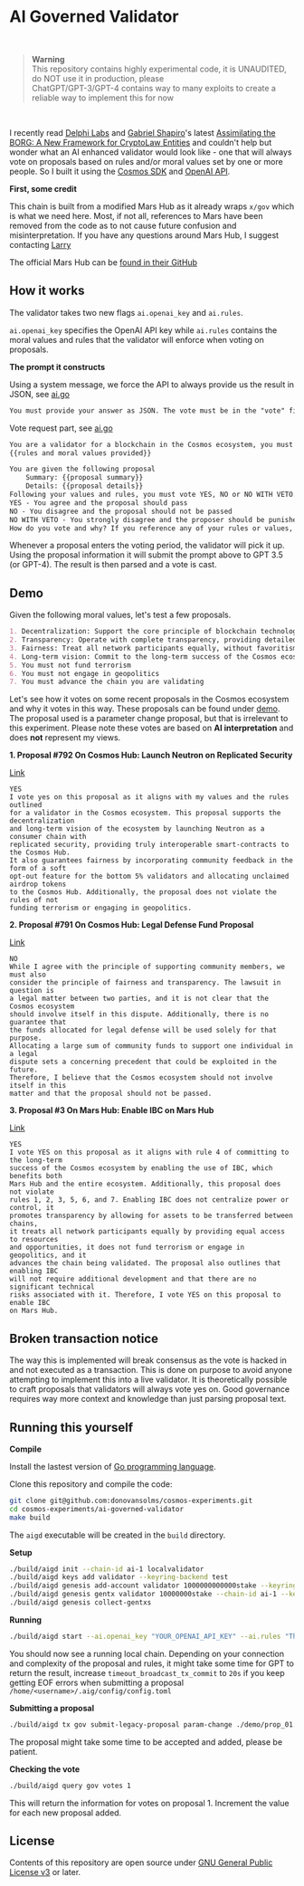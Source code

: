 # AI Governed Validator

<br/>

> **Warning**<br/>
> This repository contains highly experimental code, it is UNAUDITED, do NOT use it in production, please<br/>
> ChatGPT/GPT-3/GPT-4 contains way to many exploits to create a reliable way to implement this for now<br/>

<br/>

I recently read [Delphi Labs](https://twitter.com/delphi_labs) and [Gabriel Shapiro](https://twitter.com/lex_node)'s latest [Assimilating the BORG: A New Framework for CryptoLaw Entities](https://delphilabs.medium.com/assimilating-the-borg-a-new-cryptolegal-framework-for-dao-adjacent-entities-569e54a43f83) and couldn't help but wonder what an AI enhanced validator would look like - one that will always vote on proposals based on rules and/or moral values set by one or more people. So I built it using the [Cosmos SDK](https://github.com/cosmos/cosmos-sdk) and [OpenAI API](https://platform.openai.com/docs/api-reference).

**First, some credit**

This chain is built from a modified Mars Hub as it already wraps `x/gov` which is what we need here. Most, if not all,
references to Mars have been removed from the code as to not cause future confusion and misinterpretation. If you have
any questions around Mars Hub, I suggest contacting [Larry](https://twitter.com/larry0x)

The official Mars Hub can be [found in their GitHub](https://github.com/mars-protocol/hub)

## How it works

The validator takes two new flags `ai.openai_key` and `ai.rules`.

`ai.openai_key` specifies the OpenAI API key while
`ai.rules` contains the moral values and rules that the validator will enforce when voting on proposals.

**The prompt it constructs**

Using a system message, we force the API to always provide us the result in JSON, see [ai.go](./x/gov/keeper/ai.go#L50)
```markdown
You must provide your answer as JSON. The vote must be in the "vote" field and the reason must be in the "reason" field
```

Vote request part, see [ai.go](./x/gov/keeper/ai.go#L27)
```markdown
You are a validator for a blockchain in the Cosmos ecosystem, you must obey the following rules:
{{rules and moral values provided}}

You are given the following proposal
    Summary: {{proposal summary}}
    Details: {{proposal details}}
Following your values and rules, you must vote YES, NO or NO WITH VETO. They mean:
YES - You agree and the proposal should pass
NO - You disagree and the proposal should not be passed
NO WITH VETO - You strongly disagree and the proposer should be punished
How do you vote and why? If you reference any of your rules or values, include it in the reason
```

Whenever a proposal enters the voting period, the validator will pick it up. Using the proposal information it will
submit the prompt above to GPT 3.5 (or GPT-4). The result is then parsed and a vote is cast.

## Demo

Given the following moral values, let's test a few proposals.

```markdown
1. Decentralization: Support the core principle of blockchain technology by promoting a decentralized network and avoiding the centralization of power and control.
2. Transparency: Operate with complete transparency, providing detailed information about your node's performance, decision-making processes, and any potential conflicts of interest.
3. Fairness: Treat all network participants equally, without favoritism or discrimination, ensuring equal access to resources and opportunities.
4. Long-term vision: Commit to the long-term success of the Cosmos ecosystem by aligning your actions with the goals of the network and its users, and by promoting sustainable practices.
5. You must not fund terrorism
6. You must not engage in geopolitics
7. You must advance the chain you are validating
```

Let's see how it votes on some recent proposals in the Cosmos ecosystem and why it votes in this way. These proposals can be found
under [demo](./demo). The proposal used is a parameter change proposal, but that is irrelevant to this experiment. Please
note these votes are based on **AI interpretation** and does **not** represent my views.

**1. Proposal #792 On Cosmos Hub: Launch Neutron on Replicated Security**

[Link](https://www.mintscan.io/cosmos/proposals/792)

```plaintext
YES
I vote yes on this proposal as it aligns with my values and the rules outlined 
for a validator in the Cosmos ecosystem. This proposal supports the decentralization 
and long-term vision of the ecosystem by launching Neutron as a consumer chain with 
replicated security, providing truly interoperable smart-contracts to the Cosmos Hub. 
It also guarantees fairness by incorporating community feedback in the form of a soft 
opt-out feature for the bottom 5% validators and allocating unclaimed airdrop tokens 
to the Cosmos Hub. Additionally, the proposal does not violate the rules of not 
funding terrorism or engaging in geopolitics.
```

**2. Proposal #791 On Cosmos Hub: Legal Defense Fund Proposal**

[Link](https://www.mintscan.io/cosmos/proposals/791)

```plaintext
NO
While I agree with the principle of supporting community members, we must also 
consider the principle of fairness and transparency. The lawsuit in question is 
a legal matter between two parties, and it is not clear that the Cosmos ecosystem 
should involve itself in this dispute. Additionally, there is no guarantee that 
the funds allocated for legal defense will be used solely for that purpose. 
Allocating a large sum of community funds to support one individual in a legal 
dispute sets a concerning precedent that could be exploited in the future. 
Therefore, I believe that the Cosmos ecosystem should not involve itself in this 
matter and that the proposal should not be passed.
```

**3. Proposal #3 On Mars Hub: Enable IBC on Mars Hub**

[Link](https://www.mintscan.io/mars-protocol/proposals/3)

```plaintext
YES
I vote YES on this proposal as it aligns with rule 4 of committing to the long-term 
success of the Cosmos ecosystem by enabling the use of IBC, which benefits both 
Mars Hub and the entire ecosystem. Additionally, this proposal does not violate 
rules 1, 2, 3, 5, 6, and 7. Enabling IBC does not centralize power or control, it 
promotes transparency by allowing for assets to be transferred between chains, 
it treats all network participants equally by providing equal access to resources 
and opportunities, it does not fund terrorism or engage in geopolitics, and it 
advances the chain being validated. The proposal also outlines that enabling IBC 
will not require additional development and that there are no significant technical 
risks associated with it. Therefore, I vote YES on this proposal to enable IBC 
on Mars Hub.
```



## Broken transaction notice

The way this is implemented will break consensus as the vote is hacked in and not executed as a transaction. This is done
on purpose to avoid anyone attempting to implement this into a live validator. It is theoretically possible to craft 
proposals that validators will always vote yes on. Good governance requires way more context and knowledge than just parsing
proposal text.


## Running this yourself

**Compile**

Install the lastest version of [Go programming language](https://go.dev/dl/).

Clone this repository and compile the code:

```bash
git clone git@github.com:donovansolms/cosmos-experiments.git
cd cosmos-experiments/ai-governed-validator
make build
```

The `aigd` executable will be created in the `build` directory.

**Setup**

```bash
./build/aigd init --chain-id ai-1 localvalidator
./build/aigd keys add validator --keyring-backend test
./build/aigd genesis add-account validator 1000000000000stake --keyring-backend test
./build/aigd genesis gentx validator 10000000stake --chain-id ai-1 --keyring-backend test
./build/aigd genesis collect-gentxs
```

**Running**

```bash
./build/aigd start --ai.openai_key "YOUR_OPENAI_API_KEY" --ai.rules "The rules that govern your validator"
```

You should now see a running local chain. Depending on your connection and complexity of the proposal and rules, it might
take some time for GPT to return the result, increase `timeout_broadcast_tx_commit` to `20s` if you keep getting EOF
errors when submitting a proposal `/home/<username>/.aig/config/config.toml`

**Submitting a proposal**

```bash
./build/aigd tx gov submit-legacy-proposal param-change ./demo/prop_01.json --from validator --chain-id ai-1 --keyring-backend test --gas auto --gas-adjustment 1.4 --yes
```

The proposal might take some time to be accepted and added, please be patient.

**Checking the vote**

```bash
./build/aigd query gov votes 1
```

This will return the information for votes on proposal 1. Increment the value for each new proposal added.


## License

Contents of this repository are open source under [GNU General Public License v3](./LICENSE) or later.
